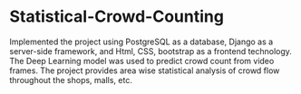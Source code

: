 # Statistical-Crowd-Counting
Implemented the project using PostgreSQL as a database, Django as a server-side framework,  and Html, CSS, bootstrap as a frontend technology. The Deep Learning model was used to  predict crowd count from video frames. The project provides area wise statistical analysis of crowd flow throughout the shops, malls,  etc. 
